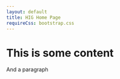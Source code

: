 ```yaml
---
layout: default
title: HIG Home Page
requireCss: bootstrap.css
---
```

# This is some content

And a paragraph